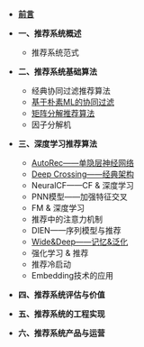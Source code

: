 - [**前言**](README.md)
- **一、推荐系统概述**
    - 推荐系统范式

- **二、推荐系统基础算法**
  - 经典协同过滤推荐算法
  - [基于朴素ML的协同过滤](推荐系统基础算法/基于朴素ML的协同过滤.md)
  - [矩阵分解推荐算法](推荐系统基础算法/矩阵分解推荐算法.md)
  - 因子分解机

- **三、深度学习推荐算法**
  - [AutoRec——单隐层神经网络](深度学习推荐算法/AutoRec.md)
  - [Deep Crossing——经典架构](深度学习推荐算法/Deep_Crossing.md)
  - NeuralCF——CF & 深度学习
  - PNN模型——加强特征交叉
  - FM & 深度学习
  - 推荐中的注意力机制
  - DIEN——序列模型与推荐
  - [Wide&Deep——记忆&泛化](深度学习推荐算法/Wide&Deep.md)
  - 强化学习 & 推荐
  -  推荐冷启动
  -  Embedding技术的应用

- **四、推荐系统评估与价值**

- **五、推荐系统的工程实现**

- **六、推荐系统产品与运营**